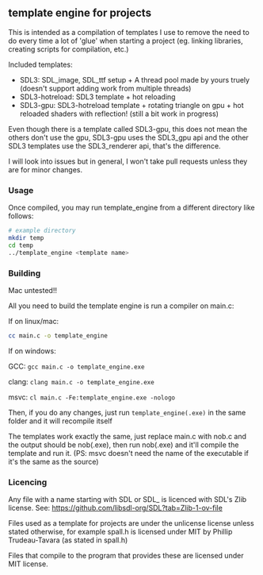 ## template engine for projects

This is intended as a compilation of templates I use to remove the need to do every time a lot of 'glue' when starting a project (eg. linking libraries, creating scripts for compilation, etc.)

Included templates:
 - SDL3: SDL_image, SDL_ttf setup + A thread pool made by yours truely (doesn't support adding work from multiple threads)
 - SDL3-hotreload: SDL3 template + hot reloading
 - SDL3-gpu: SDL3-hotreload template + rotating triangle on gpu + hot reloaded shaders with reflection! (still a bit work in progress)

Even though there is a template called SDL3-gpu, this does not mean the others don't use the gpu, SDL3-gpu uses the SDL3_gpu api and the other SDL3 templates use the SDL3_renderer api, that's the difference.

I will look into issues but in general, I won't take pull requests unless they are for minor changes.

### Usage

Once compiled, you may run template_engine from a different directory like follows:

```bash
# example directory
mkdir temp
cd temp
../template_engine <template name>
```

### Building

Mac untested!!

All you need to build the template engine is run a compiler on main.c:

If on linux/mac:
```bash
cc main.c -o template_engine
```

If on windows:

GCC: `gcc main.c -o template_engine.exe`

clang: `clang main.c -o template_engine.exe`

msvc: `cl main.c -Fe:template_engine.exe -nologo`

Then, if you do any changes, just run `template_engine(.exe)` in the same folder and it will recompile itself

The templates work exactly the same, just replace main.c with nob.c and the output should be nob(.exe), then run nob(.exe) and it'll compile the template and run it. (PS: msvc doesn't need the name of the executable if it's the same as the source)

### Licencing

Any file with a name starting with SDL or SDL_ is licenced with SDL's Zlib license. See: https://github.com/libsdl-org/SDL?tab=Zlib-1-ov-file

Files used as a template for projects are under the unlicense license unless stated otherwise, for example spall.h is licensed under MIT by Phillip Trudeau-Tavara (as stated in spall.h)

Files that compile to the program that provides these are licensed under MIT license.

